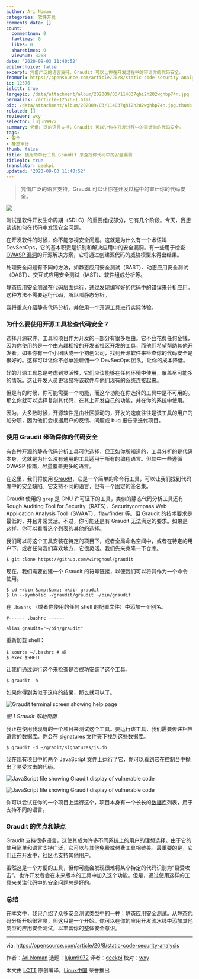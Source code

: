 ```yaml
---
author: Ari Noman
categories: 软件开发
comments_data: []
count:
  commentnum: 0
  favtimes: 0
  likes: 0
  sharetimes: 0
  viewnum: 3268
date: '2020-09-03 11:40:52'
editorchoice: false
excerpt: 凭借广泛的语言支持，Graudit 可以让你在开发过程中的审计你的代码安全。
fromurl: https://opensource.com/article/20/8/static-code-security-analysis
id: 12576
islctt: true
largepic: /data/attachment/album/202009/03/114037qhi2h282wghbp74n.jpg
permalink: /article-12576-1.html
pic: /data/attachment/album/202009/03/114037qhi2h282wghbp74n.jpg.thumb.jpg
related: []
reviewer: wxy
selector: lujun9972
summary: 凭借广泛的语言支持，Graudit 可以让你在开发过程中的审计你的代码安全。
tags:
- 安全
- 静态审计
thumb: false
title: 使用命令行工具 Graudit 来查找你代码中的安全漏洞
titlepic: true
translator: geekpi
updated: '2020-09-03 11:40:52'
---
```



> 
> 凭借广泛的语言支持，Graudit 可以让你在开发过程中的审计你的代码安全。
> 
> 
> 


![](/data/attachment/album/202009/03/114037qhi2h282wghbp74n.jpg)


测试是软件开发生命周期（SDLC）的重要组成部分，它有几个阶段。今天，我想谈谈如何在代码中发现安全问题。


在开发软件的时候，你不能忽视安全问题。这就是为什么有一个术语叫 DevSecOps，它的基本职责是识别和解决应用中的安全漏洞。有一些用于检查 [OWASP 漏洞](https://owasp.org/www-community/vulnerabilities/)的开源解决方案，它将通过创建源代码的威胁模型来得出结果。


处理安全问题有不同的方法，如静态应用安全测试（SAST）、动态应用安全测试（DAST）、交互式应用安全测试（IAST）、软件组成分析等。


静态应用安全测试在代码层面运行，通过发现编写好的代码中的错误来分析应用。这种方法不需要运行代码，所以叫静态分析。


我将重点介绍静态代码分析，并使用一个开源工具进行实际体验。


### 为什么要使用开源工具检查代码安全？


选择开源软件、工具和项目作为开发的一部分有很多理由。它不会花费任何金钱，因为你使用的是一个由志趣相投的开发者社区开发的工具，而他们希望帮助其他开发者。如果你有一个小团队或一个初创公司，找到开源软件来检查你的代码安全是很好的。这样可以让你不必单独雇佣一个 DevSecOps 团队，让你的成本降低。


好的开源工具总是考虑到灵活性，它们应该能够在任何环境中使用，覆盖尽可能多的情况。这让开发人员更容易将该软件与他们现有的系统连接起来。


但是有的时候，你可能需要一个功能，而这个功能在你选择的工具中是不可用的。那么你就可以选择复刻其代码，在其上开发自己的功能，并在你的系统中使用。


因为，大多数时候，开源软件是由社区驱动的，开发的速度往往是该工具的用户的加分项，因为他们会根据用户的反馈、问题或 bug 报告来迭代项目。


### 使用 Graudit 来确保你的代码安全


有各种开源的静态代码分析工具可供选择，但正如你所知道的，工具分析的是代码本身，这就是为什么没有通用的工具适用于所有的编程语言。但其中一些遵循 OWASP 指南，尽量覆盖更多的语言。


在这里，我们将使用 [Graudit](https://github.com/wireghoul/graudit)，它是一个简单的命令行工具，可以让我们找到代码库中的安全缺陷。它支持不同的语言，但有一个固定的签名集。


Graudit 使用的 `grep` 是 GNU 许可证下的工具，类似的静态代码分析工具还有 Rough Auditing Tool for Security（RATS）、Securitycompass Web Application Analysis Tool（SWAAT）、flawfinder 等。但 Graudit 的技术要求是最低的，并且非常灵活。不过，你可能还是有 Graudit 无法满足的要求。如果是这样，你可以看看这个[列表](https://project-awesome.org/mre/awesome-static-analysis)的其他的选择。


我们可以将这个工具安装在特定的项目下，或者全局命名空间中，或者在特定的用户下，或者任何我们喜欢地方，它很灵活。我们先来克隆一下仓库。



```
$ git clone https://github.com/wireghoul/graudit

```

现在，我们需要创建一个 Graudit 的符号链接，以便我们可以将其作为一个命令使用。



```
$ cd ~/bin &amp;&amp; mkdir graudit
$ ln --symbolic ~/graudit/graudit ~/bin/graudit

```

在 `.bashrc` （或者你使用的任何 shell 的配置文件）中添加一个别名。



```
#------ .bashrc ------

alias graudit="~/bin/graudit"

```

重新加载 shell：



```
$ source ~/.bashrc # 或
$ exex $SHELL

```

让我们通过运行这个来检查是否成功安装了这个工具。



```
$ graudit -h

```

如果你得到类似于这样的结果，那么就可以了。


![Graudit terminal screen showing help page](/data/attachment/album/202009/03/114101pd3zzp49p1jr9pmb.png "Graudit terminal screen showing help page")


*图 1 Graudit 帮助页面*


我正在使用我现有的一个项目来测试这个工具。要运行该工具，我们需要传递相应语言的数据库。你会在 signatures 文件夹下找到这些数据库。



```
$ graudit -d ~/gradit/signatures/js.db

```

我在现有项目中的两个 JavaScript 文件上运行了它，你可以看到它在控制台中抛出了易受攻击的代码。


![JavaScript file showing Graudit display of vulnerable code](/data/attachment/album/202009/03/114108snbmb62ok4neu9un.png "JavaScript file showing Graudit display of vulnerable code")


![JavaScript file showing Graudit display of vulnerable code](/data/attachment/album/202009/03/114116l1hhrev4hqf5sz4v.png "JavaScript file showing Graudit display of vulnerable code")


你可以尝试在你的一个项目上运行这个，项目本身有一个长长的[数据库](https://github.com/wireghoul/graudit#databases)列表，用于支持不同的语言。


### Graudit 的优点和缺点


Graudit 支持很多语言，这使其成为许多不同系统上的用户的理想选择。由于它的使用简单和语言支持广泛，它可以与其他免费或付费工具相媲美。最重要的是，它们正在开发中，社区也支持其他用户。


虽然这是一个方便的工具，但你可能会发现很难将某个特定的代码识别为“易受攻击”。也许开发者会在未来版本的工具中加入这个功能。但是，通过使用这样的工具来关注代码中的安全问题总是好的。


### 总结


在本文中，我只介绍了众多安全测试类型中的一种：静态应用安全测试。从静态代码分析开始很容易，但这只是一个开始。你可以在你的应用开发流水线中添加其他类型的应用安全测试，以丰富你的整体安全意识。




---


via: <https://opensource.com/article/20/8/static-code-security-analysis>


作者：[Ari Noman](https://opensource.com/users/arinoman) 选题：[lujun9972](https://github.com/lujun9972) 译者：[geekpi](https://github.com/geekpi) 校对：[wxy](https://github.com/wxy)


本文由 [LCTT](https://github.com/LCTT/TranslateProject) 原创编译，[Linux中国](https://linux.cn/) 荣誉推出